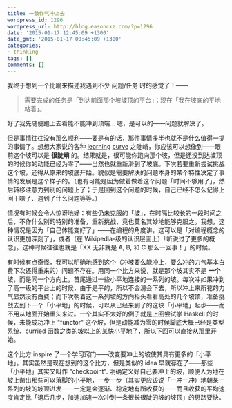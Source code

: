 ```yaml
---
title: 一鼓作气冲上去
wordpress_id: 1296
wordpress_url: http://blog.easoncxz.com/?p=1296
date: '2015-01-17 12:45:09 +1300'
date_gmt: '2015-01-17 00:45:09 +1300'
categories:
- thinking
tags: []
comments: []
---
```

<p>我终于想到一个比喻来描述我遇到不少 问题/任务 时的感觉了！——</p>
<blockquote><p>
  需要完成的任务是「到达前面那个坡坡顶的平台」；现在「我在坡底的平地站着」。
</p></blockquote>
<p>好了我先随便跑上去看能不能冲到顶端… 嗯，是可以的——问题就解决了。</p>
<p>但是事情往往没有那么顺利——要是有的话，那件事情多半也就不是什么值得一提的事情了。想想大家说的各种 <a href="http://www.manuelmagic.me/resources/Geek/Text-editors/text_editors.jpg">learning</a> <a href="http://hsto.org/getpro/habr/post_images/9b7/e58/73f/9b7e5873f7c2565dc855eb3652c741c9.png">curve</a> 之陡峭，你应该可以想像到——眼前这个坡可以是 <strong>很陡峭</strong> 的。结果就是，很可能你跑向那个坡，但是还没到达坡顶的时候你的动能已经为零了——当然也就重新滑到了坡底。下次若要重新尝试挑战这个坡，还得从原来的坡底开始。貌似是需要解决的问题本身的某个特性决定了事情的发展是这个样子的。（也有可能是因为做着做着这个问题「时间不够用了」，然后转移注意力到别的问题上了；于是回到这个问题的时候，自己已经不怎么记得上回干啥了、遇到了什么问题等等。）</p>
<p>情况有时候会令人惊讶地好：有些仍未克服的「坡」，在时隔比较长的一段时间之后，不作什么别的特别的准备，重新挑战，竟也莫名其妙地能够克服之。我想，这种情况是因为「自己体能变好了」——在编程的角度讲，这可以是「对编程概念的认识更加深刻了」，或者（在 Wikipedia-级的认识层面上）「听说过了更多的概念」。这种时候往往也就是「XX 无非就是 A, B, 和 C 那么一回事！」的时候。</p>
<p>有时候有点奇怪，我可以明确地感到这个（冲坡要么能冲上，要么冲的力气基本白费下次还得重来的）问题不存在。用同一个比方来说，就是那个坡其实不是 <strong>一个</strong> 坡，而是同一个方向上，首尾通过一些小平地连接的一系列的坡。每次冲如果冲到了高一级的平台上的时候，由于是平的，所以不会滑会下去，所以冲上来所花的力气显然没有白费；而下次朝着这一系列坡的方向抬头看看高处的几个坡顶，准备挑战去到下一个「小平地」的时候，可以从已经来到了的这块「小平地」起步——而不用从地面开始重头来过。一个其实不太好的例子就是上回尝试学 Haskell 的时候，未能成功冲上 "functor" 这个坡，但是动能减为零的时候脚底大概已经是类型系统、curried 函数之类的坡以上的某快小平地了，所以下回可以直接从那里开始。</p>
<p>这个比方 inspire 了一个学习窍门——改变要冲上的坡使其具有更多的「小平地」。其实虽然是现在想到的这个比方，但是类似的 idea 早就存在了——那些「小平地」其实又叫作 "checkpoint". 明确定义好自己要冲上的坡，顺便人为地在坡上凿出那些可以落脚的小平地，一步一步（其实更应该说「一冲一冲）地朝某一系列的坡的坡顶进发——一定是会逐渐、稳定地有所收获的——而且收获的平均速度肯定比「退后几步，加速加速一次冲到一条很长很陡的坡的坡顶」的思路要快。</p>
